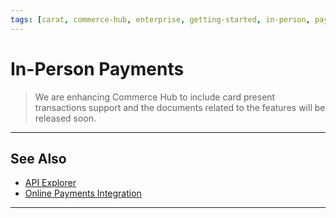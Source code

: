 ```yaml
---
tags: [carat, commerce-hub, enterprise, getting-started, in-person, payments, card-not-present, card-present, emv, debit, software, terminal, point-of-sale, pos]
---
```


# In-Person Payments


<!-- theme: danger -->
> We are enhancing Commerce Hub to include card present transactions support and the documents related to the features will be released soon.



---

## See Also

- [API Explorer](../api/?type=post&path=/payments/v1/charges)
- [Online Payments Integration](?path=docs/Getting-Started/Getting-Started-Online.md)

---

